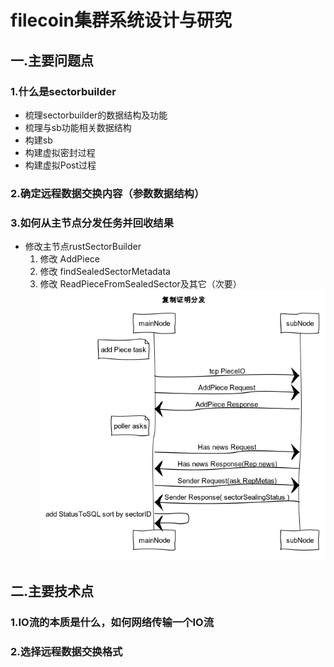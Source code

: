 # filecoin集群系统设计与研究
## 一.主要问题点
### 1.什么是sectorbuilder
+ 梳理sectorbuilder的数据结构及功能
+ 梳理与sb功能相关数据结构
+ 构建sb
+ 构建虚拟密封过程
+ 构建虚拟Post过程

### 2.确定远程数据交换内容（参数数据结构）
    
### 3.如何从主节点分发任务并回收结果
+ 修改主节点rustSectorBuilder
    1. 修改 AddPiece
    2. 修改 findSealedSectorMetadata
    3. 修改 ReadPieceFromSealedSector及其它（次要）
![Image text](https://github.com/KIMQI001/FC/blob/master/img/RpcRep.png)


## 二.主要技术点
### 1.IO流的本质是什么，如何网络传输一个IO流

### 2.选择远程数据交换格式
